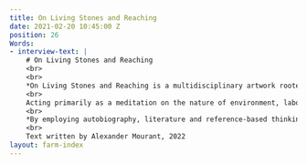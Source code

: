 ```yaml
---
title: On Living Stones and Reaching
date: 2021-02-20 10:45:00 Z
position: 26
Words:
- interview-text: |
    # On Living Stones and Reaching
    <br>
    <br>
    *On Living Stones and Reaching is a multidisciplinary artwork rooted in the theory of photography and earthworks. Over a period of five gruelling days, I planted 30,000 potatoes, across 52 furrows, on just under an acre of land, on the island of Jersey (Channel Islands, UK). I did so with the simple intent of reaching **one** pure image, 83 days later, of the field matured; rich, green and ready for harvest.
    <br>
    Acting primarily as a meditation on the nature of environment, labour and ancestry, the work proliferates and deepens metaphysically, to question the formation and transformation of images. Do I travel towards images, or do images travel towards me? Where do they begin, and where do they end? By employing photography, photograms, Super 8, performance and text, I sought to embrace numerous languages, to gain a greater intimacy and insight into the enigmatic relationship laying at the heart of artist and the artwork.*
    <br>
    *By employing autobiography, literature and reference-based thinking, I create narratives and analogies that explore the relationship between the body and the photographic medium. My work is a deeply rooted investigation into contemporary and archaic agriculture, and it participates in a variety of activities, such as digging, planting and harvesting, in an attempt to uncover parallelism between action and theoretical discourse. I regularly embody my research practice to draw on methodologies cultivated by the 1960s Land Art movement, Performance and Arte Povera, to help question, or push, our understanding of the photographic. I propose how images may deal with temporality, spatiality and reflexivity, through new ways of thinking, and elude to the photographic becoming a space among space, and ultimately, a place we traverse.*
    <br>
    Text written by Alexander Mourant, 2022
layout: farm-index
---
```


